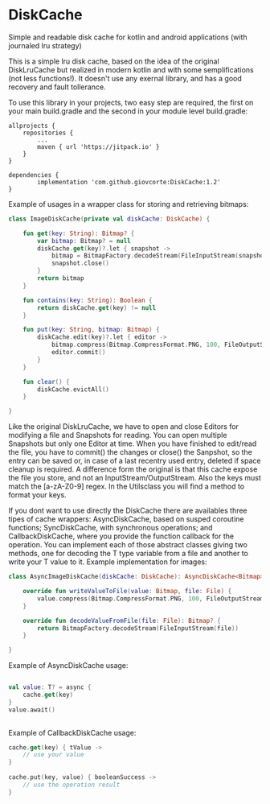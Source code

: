# DiskCache
Simple and readable disk cache for kotlin and android applications (with journaled lru strategy)

This is a simple lru disk cache, based on the idea of the original DiskLruCache but realized in modern kotlin and with some semplifications (not less functions!). 
It doesn't use any exernal library, and has a good recovery and fault tollerance. 

To use this library in your projects, two easy step are required, the first on your main build.gradle and the second in your module level build.gradle:

    allprojects {
		repositories {
			...
			maven { url 'https://jitpack.io' }
		}
	}

    dependencies {
	        implementation 'com.github.giovcorte:DiskCache:1.2'
	}

Example of usages in a wrapper class for storing and retrieving bitmaps:

```kotlin
class ImageDiskCache(private val diskCache: DiskCache) {

    fun get(key: String): Bitmap? {
        var bitmap: Bitmap? = null
        diskCache.get(key)?.let { snapshot ->
            bitmap = BitmapFactory.decodeStream(FileInputStream(snapshot.file()))
            snapshot.close()
        }
        return bitmap
    }

    fun contains(key: String): Boolean {
        return diskCache.get(key) != null
    }

    fun put(key: String, bitmap: Bitmap) {
        diskCache.edit(key)?.let { editor ->
            bitmap.compress(Bitmap.CompressFormat.PNG, 100, FileOutputStream(editor.file()))
            editor.commit()
        }
    }

    fun clear() {
        diskCache.evictAll()
    }

}
```

Like the original DiskLruCache, we have to open and close Editors for modifying a file and Snapshots for reading. You can open multiple Snapshots but only one Editor at time.
When you have finished to edit/read the file, you have to commit() the changes or close() the Sanpshot, so the entry can be saved or, in case of a last recentry used entry, deleted if
space cleanup is required. A difference form the original is that this cache expose the file you store, and not an InputStream/OutputStream. Also the keys must match the [a-zA-Z0-9] regex. In the Utilsclass you will find a method to format your keys.

If you dont want to use directly the DiskCache there are availables three tipes of cache wrappers: AsyncDiskCache<T>, based on susped coroutine functions; SyncDiskCache<T>, with synchronous operations; and CallbackDiskCache<T>, where you provide the function callback for the operation. You can implement each of those abstract classes giving two methods, one for decoding the T type variable from a file and another to write your T value to it. Example implementation for images:

```kotlin
class AsyncImageDiskCache(diskCache: DiskCache): AsyncDiskCache<Bitmap>(diskCache) {

    override fun writeValueToFile(value: Bitmap, file: File) {
        value.compress(Bitmap.CompressFormat.PNG, 100, FileOutputStream(file))
    }

    override fun decodeValueFromFile(file: File): Bitmap? {
        return BitmapFactory.decodeStream(FileInputStream(file))
    }

}
```
Example of AsyncDiskCache usage:
```kotlin

val value: T? = async { 
    cache.get(key)
}
value.await()
	
```

Example of CallbackDiskCache usage:
	
```kotlin
cache.get(key) { tValue ->
	// use your value               
}
	
cache.put(key, value) { booleanSuccess ->
	// use the operation result
}
```
